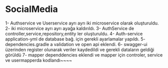 # SocialMedia
1- Authservice ve Userservice ayrı ayrı iki microservice olarak oluşturuldu.
2- iki microservice ayrı ayrı ayağa kaldırıldı. 
3- AuthService de controller,service,repository,entity ler oluşturuldu.
4- Auth-service application-yml de database bağ. için gerekli ayarlamalar yapıldı.
5- dependencies.gradle a validation ve open api eklendi.
6- swagger-ui üzerinden register olunarak veriler kaydedildi ve gerekli dataların geldiği görüldü
7- mapper dependdencies eklendi ve mapper için controler, service ve usermapperda kodlandı~~~~ 
